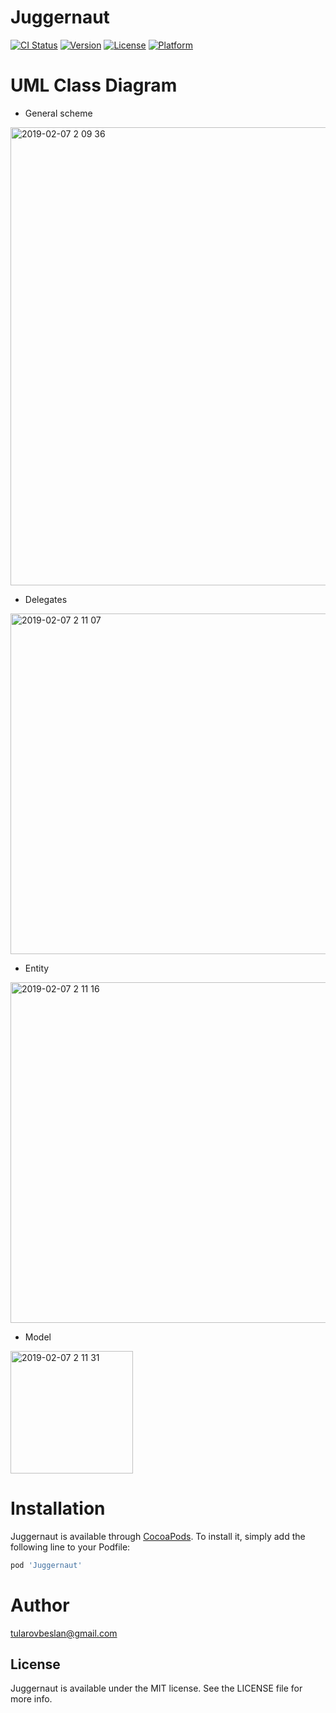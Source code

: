 # Juggernaut

[![CI Status](https://img.shields.io/travis/tularovbeslan@gmail.com/Juggernaut.svg?style=flat)](https://travis-ci.org/tularovbeslan@gmail.com/Juggernaut)
[![Version](https://img.shields.io/cocoapods/v/Juggernaut.svg?style=flat)](https://cocoapods.org/pods/Juggernaut)
[![License](https://img.shields.io/cocoapods/l/Juggernaut.svg?style=flat)](https://cocoapods.org/pods/Juggernaut)
[![Platform](https://img.shields.io/cocoapods/p/Juggernaut.svg?style=flat)](https://cocoapods.org/pods/Juggernaut)


# UML Class Diagram 

* General scheme

<img width="733" alt="2019-02-07 2 09 36" src="https://user-images.githubusercontent.com/4906243/52380240-15b5e980-2a7e-11e9-8121-ce4becc3f554.png">

* Delegates

<img width="545" alt="2019-02-07 2 11 07" src="https://user-images.githubusercontent.com/4906243/52380322-62012980-2a7e-11e9-9193-5e692a69b44e.png">

* Entity

<img width="545" alt="2019-02-07 2 11 16" src="https://user-images.githubusercontent.com/4906243/52380290-49910f00-2a7e-11e9-9c61-81deee374753.png">

* Model

<img width="196" alt="2019-02-07 2 11 31" src="https://user-images.githubusercontent.com/4906243/52380308-5877c180-2a7e-11e9-9acd-816d454eb908.png">



# Installation

Juggernaut is available through [CocoaPods](https://cocoapods.org). To install
it, simply add the following line to your Podfile:

```ruby
pod 'Juggernaut'
```

# Author

tularovbeslan@gmail.com

## License

Juggernaut is available under the MIT license. See the LICENSE file for more info.

